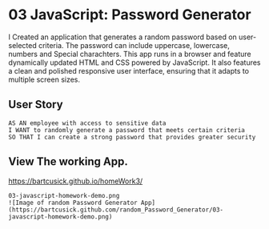 # 03 JavaScript: Password Generator

I Created an application that generates a random password based on user-selected criteria. The password can include uppercase, lowercase, numbers and Special charachters. This app runs in a browser and feature dynamically updated HTML and CSS powered by JavaScript. It also features a clean and polished responsive user interface, ensuring that it adapts to multiple screen sizes.

## User Story

```
AS AN employee with access to sensitive data
I WANT to randomly generate a password that meets certain criteria
SO THAT I can create a strong password that provides greater security
```

## View The working App.
https://bartcusick.github.io/homeWork3/

```
03-javascript-homework-demo.png
![Image of random Password Generator App]
(https://bartcusick.github.com/random_Password_Generator/03-javascript-homework-demo.png)
